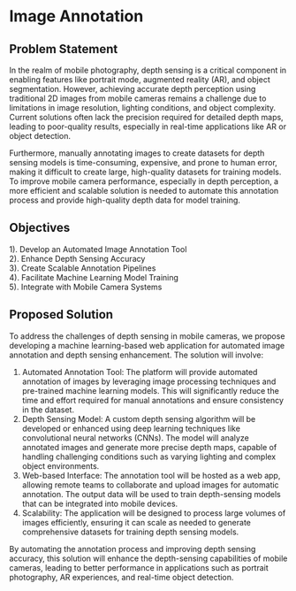 # Image Annotation

## Problem Statement
In the realm of mobile photography, depth sensing is a critical component in enabling features like portrait mode, augmented reality (AR), and object segmentation. However, achieving accurate depth perception using traditional 2D images from mobile cameras remains a challenge due to limitations in image resolution, lighting conditions, and object complexity. Current solutions often lack the precision required for detailed depth maps, leading to poor-quality results, especially in real-time applications like AR or object detection.

Furthermore, manually annotating images to create datasets for depth sensing models is time-consuming, expensive, and prone to human error, making it difficult to create large, high-quality datasets for training models. To improve mobile camera performance, especially in depth perception, a more efficient and scalable solution is needed to automate this annotation process and provide high-quality depth data for model training.

## Objectives

1). Develop an Automated Image Annotation Tool\
2). Enhance Depth Sensing Accuracy\
3). Create Scalable Annotation Pipelines\
4). Facilitate Machine Learning Model Training\
5). Integrate with Mobile Camera Systems

## Proposed Solution
To address the challenges of depth sensing in mobile cameras, we propose developing a machine learning-based web application for automated image annotation and depth sensing enhancement. The solution will involve:

1) Automated Annotation Tool: The platform will provide automated annotation of images by leveraging image processing techniques and pre-trained machine learning models. This will significantly reduce the time and effort required for manual annotations and ensure consistency in the dataset.
2) Depth Sensing Model: A custom depth sensing algorithm will be developed or enhanced using deep learning techniques like convolutional neural networks (CNNs). The model will analyze annotated images and generate more precise depth maps, capable of handling challenging conditions such as varying lighting and complex object environments.
3) Web-based Interface: The annotation tool will be hosted as a web app, allowing remote teams to collaborate and upload images for automatic annotation. The output data will be used to train depth-sensing models that can be integrated into mobile devices.
4) Scalability: The application will be designed to process large volumes of images efficiently, ensuring it can scale as needed to generate comprehensive datasets for training depth sensing models.

By automating the annotation process and improving depth sensing accuracy, this solution will enhance the depth-sensing capabilities of mobile cameras, leading to better performance in applications such as portrait photography, AR experiences, and real-time object detection.

